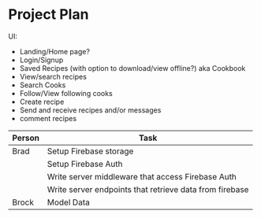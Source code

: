 # Project Plan

UI:
- Landing/Home page?
- Login/Signup
- Saved Recipes (with option to download/view offline?) aka Cookbook
- View/search recipes
- Search Cooks
- Follow/View following cooks
- Create recipe
- Send and receive recipes and/or messages
- comment recipes 

| Person | Task |
|--------|------|
| Brad   | Setup Firebase storage |
|        | Setup Firebase Auth |
|        | Write server middleware that access Firebase Auth |
|        | Write server endpoints that retrieve data from firebase |
| Brock  | Model Data |
